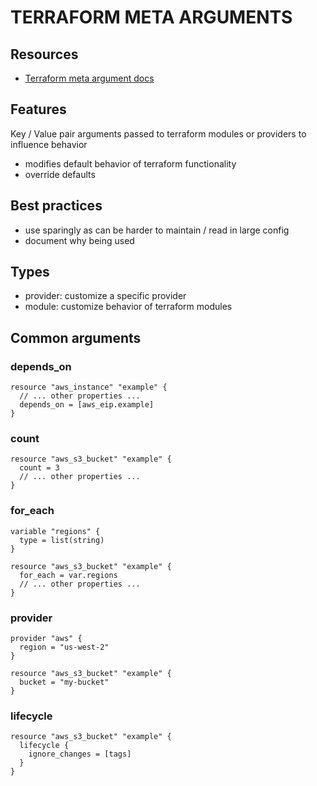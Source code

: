 # TERRAFORM META ARGUMENTS

## Resources
- [Terraform meta argument docs](https://developer.hashicorp.com/terraform/language/meta-arguments/depends_on)

## Features
Key / Value pair arguments passed to terraform modules or providers to influence behavior
- modifies default behavior of terraform functionality
- override defaults

## Best practices
- use sparingly as can be harder to maintain / read in large config
- document why being used

## Types

- provider: customize a specific provider
- module: customize behavior of terraform modules

## Common arguments

### depends_on
```hcl
resource "aws_instance" "example" {
  // ... other properties ...
  depends_on = [aws_eip.example]
}
```

### count
```hcl
resource "aws_s3_bucket" "example" {
  count = 3
  // ... other properties ...
}
```

### for_each
```hcl
variable "regions" {
  type = list(string)
}

resource "aws_s3_bucket" "example" {
  for_each = var.regions
  // ... other properties ...
}
```

### provider
```hcl
provider "aws" {
  region = "us-west-2"
}

resource "aws_s3_bucket" "example" {
  bucket = "my-bucket"
}
```

### lifecycle
```hcl
resource "aws_s3_bucket" "example" {
  lifecycle {
    ignore_changes = [tags]
  }
}
```